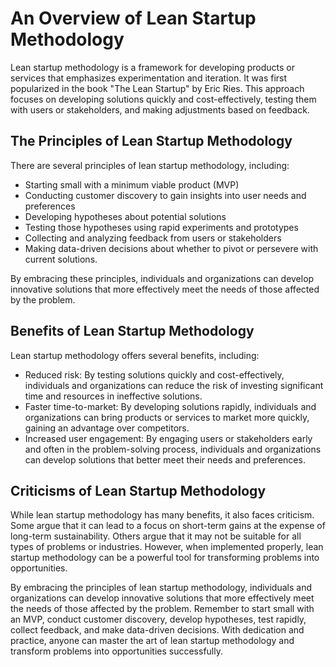# An Overview of Lean Startup Methodology

Lean startup methodology is a framework for developing products or services that emphasizes experimentation and iteration. It was first popularized in the book "The Lean Startup" by Eric Ries. This approach focuses on developing solutions quickly and cost-effectively, testing them with users or stakeholders, and making adjustments based on feedback.

The Principles of Lean Startup Methodology
------------------------------------------

There are several principles of lean startup methodology, including:

* Starting small with a minimum viable product (MVP)
* Conducting customer discovery to gain insights into user needs and preferences
* Developing hypotheses about potential solutions
* Testing those hypotheses using rapid experiments and prototypes
* Collecting and analyzing feedback from users or stakeholders
* Making data-driven decisions about whether to pivot or persevere with current solutions.

By embracing these principles, individuals and organizations can develop innovative solutions that more effectively meet the needs of those affected by the problem.

Benefits of Lean Startup Methodology
------------------------------------

Lean startup methodology offers several benefits, including:

* Reduced risk: By testing solutions quickly and cost-effectively, individuals and organizations can reduce the risk of investing significant time and resources in ineffective solutions.
* Faster time-to-market: By developing solutions rapidly, individuals and organizations can bring products or services to market more quickly, gaining an advantage over competitors.
* Increased user engagement: By engaging users or stakeholders early and often in the problem-solving process, individuals and organizations can develop solutions that better meet their needs and preferences.

Criticisms of Lean Startup Methodology
--------------------------------------

While lean startup methodology has many benefits, it also faces criticism. Some argue that it can lead to a focus on short-term gains at the expense of long-term sustainability. Others argue that it may not be suitable for all types of problems or industries. However, when implemented properly, lean startup methodology can be a powerful tool for transforming problems into opportunities.

By embracing the principles of lean startup methodology, individuals and organizations can develop innovative solutions that more effectively meet the needs of those affected by the problem. Remember to start small with an MVP, conduct customer discovery, develop hypotheses, test rapidly, collect feedback, and make data-driven decisions. With dedication and practice, anyone can master the art of lean startup methodology and transform problems into opportunities successfully.
